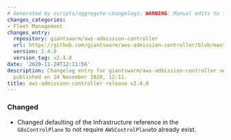 ```yaml
---
# Generated by scripts/aggregate-changelogs. WARNING: Manual edits to this files will be overwritten.
changes_categories:
- Fleet Management
changes_entry:
  repository: giantswarm/aws-admission-controller
  url: https://github.com/giantswarm/aws-admission-controller/blob/master/CHANGELOG.md#240---2020-11-24
  version: 2.4.0
  version_tag: v2.4.0
date: '2020-11-24T12:11:56'
description: Changelog entry for giantswarm/aws-admission-controller version 2.4.0,
  published on 24 November 2020, 12:11.
title: aws-admission-controller release v2.4.0
---
```


### Changed
- Changed defaulting of the Infrastructure reference in the `G8sControlPlane` to not require `AWSControlPlane`to already exist.
